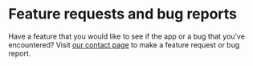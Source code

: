 # Feature requests and bug reports

Have a feature that you would like to see if the app or a bug that you’ve encountered?  Visit [our contact page](https://www.flipsidexr.com/contact) to make a feature request or bug report.
